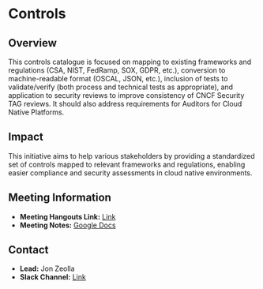 # Controls

## Overview
This controls catalogue is focused on mapping to existing frameworks and regulations (CSA, NIST, FedRamp, SOX, GDPR, etc.), conversion to machine-readable format (OSCAL, JSON, etc.), inclusion of tests to validate/verify (both process and technical tests as appropriate), and application to security reviews to improve consistency of CNCF Security TAG reviews. It should also address requirements for Auditors for Cloud Native Platforms.

## Impact
This initiative aims to help various stakeholders by providing a standardized set of controls mapped to relevant frameworks and regulations, enabling easier compliance and security assessments in cloud native environments.

## Meeting Information
- **Meeting Hangouts Link:** [Link](https://meet.google.com/gra-vpip-uvu)
- **Meeting Notes:** [Google Docs](https://docs.google.com/document/d/1ARLHrZ4SKIEwnSKgDaa39vS19dVIH45RjfERBaJ1vlg/edit?usp=sharing)

## Contact
- **Lead:** Jon Zeolla
- **Slack Channel:** [Link](https://cloud-native.slack.com/archives/C023TTU27KN)
